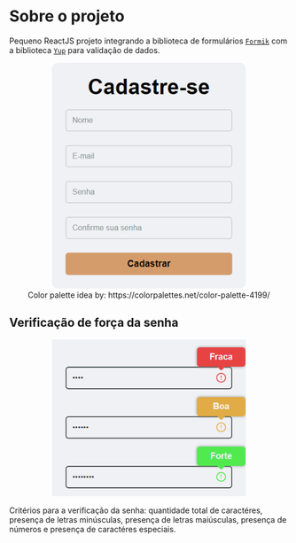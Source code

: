 # Sobre o projeto

Pequeno ReactJS projeto integrando a biblioteca de formulários [`Formik`](https://formik.org/docs/overview) com a biblioteca [`Yup`](https://github.com/jquense/yup#api) para validação de dados.

<p align="center">
  <img src="https://raw.githubusercontent.com/Hidekih/reactjs-form/main/content/form_image.png" width="350" title="Form">
  <br/>
  Color palette idea by: https://colorpalettes.net/color-palette-4199/
</p>

## Verificação de força da senha

<p align="center">
  <img src="https://raw.githubusercontent.com/Hidekih/reactjs-form/main/content/password-check.png" width="350" title="Form">
  <br/>
</p>

Critérios para a verificação da senha: quantidade total de caractéres, presença de letras minúsculas, presença de letras maiúsculas, presença de números e presença de caractéres especiais.
